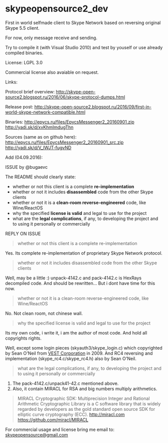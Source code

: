 # skypeopensource2_dev

First in world selfmade client to Skype Network based on reversing original Skype 5.5 client.

For now, only message receive and sending.

Try to compile it (with Visual Studio 2010) and test by youself or use already compiled binaries.

License:
LGPL 3.0 

Commercial license also avaiable on request.

Links:

Protocol brief overview: 
http://skype-open-source2.blogspot.ru/2016/06/skype-protocol-dumps.html

Release post: 
http://skype-open-source2.blogspot.ru/2016/09/first-in-world-skype-network-compatible.html

Binaries:
http://epycs.ru/files/EpycsMessenger2_20160901.zip
http://yadi.sk/d/xvKhmImdugThn

Sources (same as on github here):
http://epycs.ru/files/EpycsMessenger2_20160901_src.zip
http://yadi.sk/d/V_IWJT-fugvND


Add (04.09.2016):

ISSUE by @bugaevc

The README should clearly state:
*  whether or not this client is a complete **re-implementation**
* whether or not it includes **disassembled** code from the other Skype clients
* whether or not it is a **clean-room reverse-engineered** code, like Wine/ReactOS
* why the specified **license is valid** and legal to use for the project
* what are the **legal complications**, if any, to developing the project and to using it personally or commercially

REPLY ON ISSUE

> whether or not this client is a complete re-implementation

Yes. Its complete re-implementation of proprietary Skype Network protocol.

> whether or not it includes disassembled code from the other Skype clients

Well, may be a little :) unpack-4142.c and pack-4142.c is HexRays decompiled code. And should be rewritten... But i dont have time for this now.

> whether or not it is a clean-room reverse-engineered code, like Wine/ReactOS

No. Not clean room, not chinese wall.

> why the specified license is valid and legal to use for the project

Its my own code, i write it, i am the author of most code. And hold all copyrights rights.

Well, except some login pieces (skyauth3/skype_login.c) which copyrighted by Sean O'Neil from [VEST Corporation](https://en.wikipedia.org/wiki/VEST) in 2009. And RC4 reversing and implementation (skype_rc4.c/skype_rc4.h) also by Sean O'Neil.

> what are the legal complications, if any, to developing the project and to using it personally or commercially

1) The pack-4142.c/unpack41-42.c mentioned above. 
2) Also, it contain MIRACL for RSA and big numbers multiply arithmetics. 

> MIRACL Cryptographic SDK: Multiprecision Integer and Rational Arithmetic Cryptographic Library is a C software library that is widely regarded by developers as the gold standard open source SDK for elliptic curve cryptography (ECC). http://miracl.com https://github.com/miracl/MIRACL

For commercial usage and license bring me email to: skypeopensource@gmail.com



